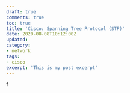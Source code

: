 ```yaml
---
draft: true
comments: true
toc: true
title: 'Cisco: Spanning Tree Protocol (STP)'
date: 2020-08-08T10:12:00Z
updated: 
category:
- network
tags:
- cisco
excerpt: "This is my post excerpt"
---
```

f